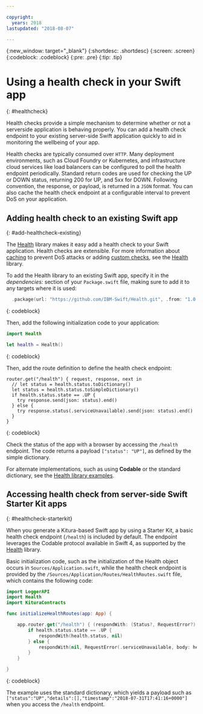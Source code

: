 ```yaml
---

copyright:
  years: 2018
lastupdated: "2018-08-07"

---
```


{:new_window: target="_blank"}
{:shortdesc: .shortdesc}
{:screen: .screen}
{:codeblock: .codeblock}
{:pre: .pre}
{:tip: .tip}

# Using a health check in your Swift app
{: #healthcheck}

Health checks provide a simple mechanism to determine whether or not a serverside application is behaving properly. You can add a health check endpoint to your existing server-side Swift application quickly to aid in monitoring the wellbeing of your app.

Health checks are typically consumed over `HTTP`. Many deployment environments, such as Cloud Foundry or Kubernetes, and infrastructure cloud services like load balancers can be configured to poll the health endpoint periodically. Standard return codes are used for checking the UP or DOWN status, returning 200 for UP, and 5xx for DOWN. Following convention, the response, or payload, is returned in a `JSON` format. You can also cache the health check endpoint at a configurable interval to prevent DoS on your application.

## Adding health check to an existing Swift app
{: #add-healthcheck-existing}

The [Health](https://github.com/IBM-Swift/Health) library makes it easy add a health check to your Swift application. Health checks are extensible. For more information about [caching](https://github.com/IBM-Swift/Health#caching) to prevent DoS attacks or adding [custom checks](https://github.com/IBM-Swift/Health#implementing-a-health-check), see the [Health](https://github.com/IBM-Swift/Health) library.

To add the Health library to an existing Swift app, specify it in the *dependencies:* section of your `Package.swift` file, making sure to add it to any targets where it is used:
```swift
  .package(url: "https://github.com/IBM-Swift/Health.git", .from: "1.0.0"),
```
{: codeblock}

Then, add the following initialization code to your application:
```swift
import Health

let health = Health()
```
{: codeblock}

Then, add the route definition to define the health check endpoint:
```
router.get("/health") { request, response, next in
  // let status = health.status.toDictionary()
  let status = health.status.toSimpleDictionary()
  if health.status.state == .UP {
    try response.send(json: status).end()
  } else {
    try response.status(.serviceUnavailable).send(json: status).end()
  }
}
```
{: codeblock}

Check the status of the app with a browser by accessing the `/health` endpoint. The code returns a payload `["status": "UP"]`, as defined by the simple dictionary.

For alternate implementations, such as using **Codable** or the standard dictionary, see the [Health library examples](https://github.com/IBM-Swift/Health#usage).

## Accessing health check from server-side Swift Starter Kit apps
{: #healthcheck-starterkit}

When you generate a Kitura-based Swift app by using a Starter Kit, a basic health check endpoint (`/health`) is included by default. The endpoint leverages the Codable protocol available in Swift 4, as supported by the [Health](https://github.com/IBM-Swift/Health) library.

Basic initialization code, such as the initialization of the Health object occurs in `Sources/Application.swift`, while the health check endpoint is provided by the `/Sources/Application/Routes/HealthRoutes.swift` file, which contains the following code:
```swift
import LoggerAPI
import Health
import KituraContracts

func initializeHealthRoutes(app: App) {

    app.router.get("/health") { (respondWith: (Status?, RequestError?) -> Void) -> Void in
        if health.status.state == .UP {
            respondWith(health.status, nil)
        } else {
            respondWith(nil, RequestError(.serviceUnavailable, body: health.status))
        }
    }

}
```
{: codeblock}

The example uses the standard dictionary, which yields a payload such as `["status":"UP","details":[],"timestamp":"2018-07-31T17:41:16+0000"]` when you access the `/health` endpoint.
